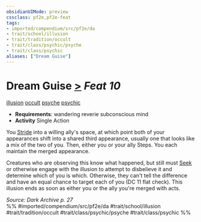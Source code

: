 ```yaml
---
obsidianUIMode: preview
cssclass: pf2e,pf2e-feat
tags:
- imported/compendium/src/pf2e/da
- trait/school/illusion
- trait/tradition/occult
- trait/class/psychic/psyche
- trait/class/psychic
aliases: ["Dream Guise"]
---
```

# Dream Guise  [>](chapter-9-playing-the-game.md#Actions "Single Action") *Feat 10*  
[illusion](illusion.md)  [occult](occult.md)  [psyche](psyche-da.md)  [psychic](rules/traits/psychic-da.md)  

- **Requirements**: wandering reverie subconscious mind
- **Activity** Single Action

You [Stride](stride.md) into a willing ally's space, at which point both of your appearances shift into a shared third appearance, usually one that looks like a mix of the two of you. Then, either you or your ally Steps. You each maintain the merged appearance.

Creatures who are observing this know what happened, but still must [Seek](seek.md) or otherwise engage with the illusion to attempt to disbelieve it and determine which of you is which. Otherwise, they can't tell the difference and have an equal chance to target each of you (DC 11 flat check). This illusion ends as soon as either you or the ally you're merged with acts.

*Source: Dark Archive p. 27*  
%% #imported/compendium/src/pf2e/da #trait/school/illusion #trait/tradition/occult #trait/class/psychic/psyche #trait/class/psychic %%